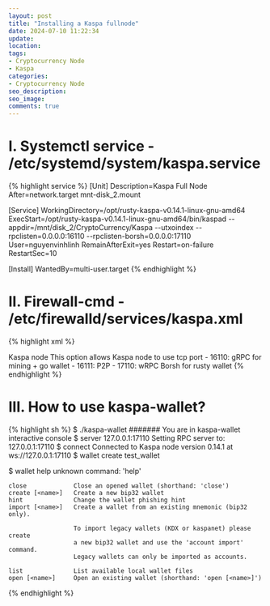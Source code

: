 ```yaml
---
layout: post
title: "Installing a Kaspa fullnode"
date: 2024-07-10 11:22:34
update:
location:
tags:
- Cryptocurrency Node
- Kaspa
categories:
- Cryptocurrency Node
seo_description:
seo_image:
comments: true
---
```


# I. Systemctl service - /etc/systemd/system/kaspa.service

{% highlight service %}
[Unit]
Description=Kaspa Full Node
After=network.target mnt-disk_2.mount

[Service]
WorkingDirectory=/opt/rusty-kaspa-v0.14.1-linux-gnu-amd64
ExecStart=/opt/rusty-kaspa-v0.14.1-linux-gnu-amd64/bin/kaspad --appdir=/mnt/disk_2/CryptoCurrency/Kaspa --utxoindex --rpclisten=0.0.0.0:16110 --rpclisten-borsh=0.0.0.0:17110
User=nguyenvinhlinh
RemainAfterExit=yes
Restart=on-failure
RestartSec=10

[Install]
WantedBy=multi-user.target
{% endhighlight %}

# II. Firewall-cmd - /etc/firewalld/services/kaspa.xml

{% highlight xml %}
<?xml version="1.0" encoding="utf-8"?>
<service>
  <short>Kaspa node</short>
  <description>
    This option allows Kaspa node to use tcp port
    - 16110: gRPC for mining + go wallet
    - 16111: P2P
    - 17110: wRPC Borsh for rusty wallet
  </description>
  <port protocol="tcp" port="16110"/>
  <port protocol="tcp" port="16111"/>
  <port protocol="tcp" port="17110"/>
</service>
{% endhighlight %}

# III. How to use kaspa-wallet?
{% highlight sh %}
$ ./kaspa-wallet
####### You are in kaspa-wallet interactive console
$ server 127.0.0.1:17110
Setting RPC server to: 127.0.0.1:17110
$ connect
Connected to Kaspa node version 0.14.1 at ws://127.0.0.1:17110
$ wallet create test_wallet

$ wallet help
unknown command: 'help'

    close             Close an opened wallet (shorthand: 'close')
    create [<name>]   Create a new bip32 wallet
    hint              Change the wallet phishing hint
    import [<name>]   Create a wallet from an existing mnemonic (bip32 only).

                      To import legacy wallets (KDX or kaspanet) please create
                      a new bip32 wallet and use the 'account import' command.
                      Legacy wallets can only be imported as accounts.

    list              List available local wallet files
    open [<name>]     Open an existing wallet (shorthand: 'open [<name>]')

{% endhighlight %}

